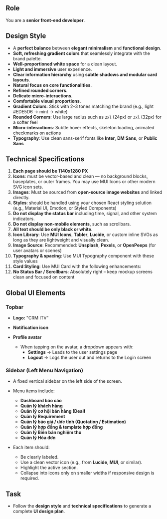 ## Role
You are a **senior front-end developer**.

## Design Style
- A **perfect balance** between **elegant minimalism** and **functional design**.
- **Soft, refreshing gradient colors** that seamlessly integrate with the brand palette.
- **Well-proportioned white space** for a clean layout.
- **Light and immersive** user experience.
- **Clear information hierarchy** using **subtle shadows and modular card layouts**.
- **Natural focus on core functionalities**.
- **Refined rounded corners**.
- **Delicate micro-interactions**.
- **Comfortable visual proportions**.
- **Gradient Colors**: Stick with 2–3 tones matching the brand (e.g., light #EDE5D6 → mint → white)
- **Rounded Corners**: Use large radius such as `2xl` (24px) or `3xl` (32px) for a softer feel
- **Micro-interactions**: Subtle hover effects, skeleton loading, animated checkmarks on actions
- **Typography**: Use clean sans-serif fonts like **Inter**, **DM Sans**, or **Public Sans**

## Technical Specifications
1. **Each page should be 1140x1280 PX**
2. **Icons**: must be vector-based and clean — no background blocks, baseplates, or outer frames. You may use MUI Icons or other modern SVG icon sets.
3. **Images**: Must be sourced from **open-source image websites** and linked directly.
4. **Styles**: should be handled using your chosen React styling solution (e.g., Material UI, Emotion, or Styled Components)
5. **Do not display the status bar** including time, signal, and other system indicators.
6. **Do not display non-mobile elements**, such as scrollbars.
7. **All text should be only black or white**.
8. **Icon Library**: Use  **MUI Icons**, **Tabler**, **Lucide**, or custom inline SVGs as long as they are lightweight and visually clean.
9. **Image Source**: Recommended: **Unsplash**, **Pexels**, or **OpenPeeps** (for user avatars or scenes)
10. **Typography & spacing**: Use MUI Typography component with these style values
11. **Card Styling**:  Use MUI Card with the following enhancements:
12. **No Status Bar / Scrollbars**: Absolutely right – keep mockup screens clean and focused on content

## Global UI Elements

### Topbar

- **Logo:** "CRM ITV"

- **Notification icon**

- **Profile avatar**
  - When tapping on the avatar, a dropdown appears with:
    - **Settings** → Leads to the user settings page
    - **Logout** → Logs the user out and returns to the Login screen

### Sidebar (Left Menu Navigation)

- A fixed vertical sidebar on the left side of the screen.
- Menu items include:
  - **Dashboard báo cáo**
  - **Quản lý khách hàng**
  - **Quản lý cơ hội bán hàng (Deal)**
  - **Quản lý Requirement**
  - **Quản lý báo giá / ước tính (Quotation / Estimation)**
  - **Quản lý hợp đồng & template hợp đồng**
  - **Quản lý Biên bản nghiệm thu**
  - **Quản lý Hóa đơn**

- Each item should:
  - Be clearly labeled.
  - Use a clean vector icon (e.g., from **Lucide**, **MUI**, or similar).
  - Highlight the active section.
  - Collapse into icons only on smaller widths if responsive design is required.

## Task
- Follow the **design style** and **technical specifications** to generate a complete **UI design plan**.
<!-- - Create a **Quản lý khách hàng** now. Following the **manage_customer.md**. -->
